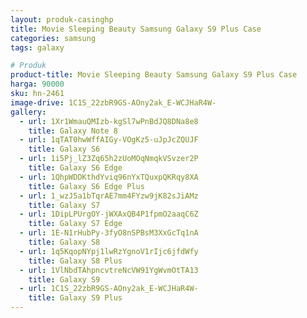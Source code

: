 ```yaml
---
layout: produk-casinghp
title: Movie Sleeping Beauty Samsung Galaxy S9 Plus Case
categories: samsung
tags: galaxy

# Produk
product-title: Movie Sleeping Beauty Samsung Galaxy S9 Plus Case
harga: 90000
sku: hn-2461
image-drive: 1C1S_22zbR9GS-AOny2ak_E-WCJHaR4W-
gallery:
  - url: 1Xr1WmauQMIzb-kgSl7wPnBdJQ8DNa8e8
    title: Galaxy Note 8
  - url: 1qTAT0hwWffAIGy-VOgKz5-uJpJcZQUJF
    title: Galaxy S6
  - url: 1i5Pj_lZ3Zq65h2zUoMOqNmqkVSvzer2P
    title: Galaxy S6 Edge
  - url: 1QhpWDDKthdYviq96nYxTQuxpQKRqy8XA
    title: Galaxy S6 Edge Plus
  - url: 1_wzJ5a1bTqrAE7mm4FYzw9jK82sJiAMz
    title: Galaxy S7
  - url: 1DipLPUrgOY-jWXAxQB4P1fpmO2aaqC6Z
    title: Galaxy S7 Edge
  - url: 1E-N1rHubPy-3fyO8nSPBsM3XxGcTq1nA
    title: Galaxy S8
  - url: 1q5KqopNYpj1lwRzYgnoV1rIjc6jfdWfy
    title: Galaxy S8 Plus
  - url: 1VlNbdTAhpncvtreNcVW91YgWvmOtTA13
    title: Galaxy S9
  - url: 1C1S_22zbR9GS-AOny2ak_E-WCJHaR4W-
    title: Galaxy S9 Plus
---
```

